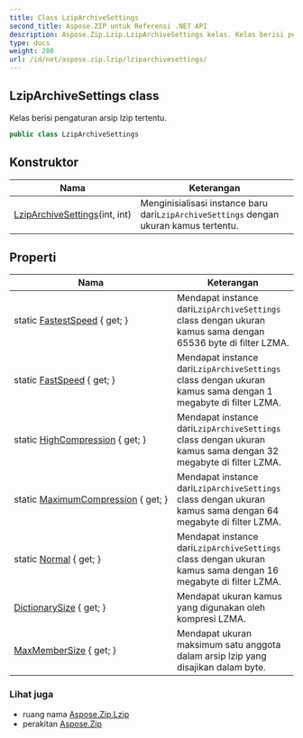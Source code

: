 ```yaml
---
title: Class LzipArchiveSettings
second_title: Aspose.ZIP untuk Referensi .NET API
description: Aspose.Zip.Lzip.LzipArchiveSettings kelas. Kelas berisi pengaturan arsip lzip tertentu.
type: docs
weight: 280
url: /id/net/aspose.zip.lzip/lziparchivesettings/
---
```

## LzipArchiveSettings class

Kelas berisi pengaturan arsip lzip tertentu.

```csharp
public class LzipArchiveSettings
```

## Konstruktor

| Nama | Keterangan |
| --- | --- |
| [LzipArchiveSettings](lziparchivesettings/)(int, int) | Menginisialisasi instance baru dari`LzipArchiveSettings` dengan ukuran kamus tertentu. |

## Properti

| Nama | Keterangan |
| --- | --- |
| static [FastestSpeed](../../aspose.zip.lzip/lziparchivesettings/fastestspeed/) { get; } | Mendapat instance dari`LzipArchiveSettings` class dengan ukuran kamus sama dengan 65536 byte di filter LZMA. |
| static [FastSpeed](../../aspose.zip.lzip/lziparchivesettings/fastspeed/) { get; } | Mendapat instance dari`LzipArchiveSettings` class dengan ukuran kamus sama dengan 1 megabyte di filter LZMA. |
| static [HighCompression](../../aspose.zip.lzip/lziparchivesettings/highcompression/) { get; } | Mendapat instance dari`LzipArchiveSettings` class dengan ukuran kamus sama dengan 32 megabyte di filter LZMA. |
| static [MaximumCompression](../../aspose.zip.lzip/lziparchivesettings/maximumcompression/) { get; } | Mendapat instance dari`LzipArchiveSettings` class dengan ukuran kamus sama dengan 64 megabyte di filter LZMA. |
| static [Normal](../../aspose.zip.lzip/lziparchivesettings/normal/) { get; } | Mendapat instance dari`LzipArchiveSettings` class dengan ukuran kamus sama dengan 16 megabyte di filter LZMA. |
| [DictionarySize](../../aspose.zip.lzip/lziparchivesettings/dictionarysize/) { get; } | Mendapat ukuran kamus yang digunakan oleh kompresi LZMA. |
| [MaxMemberSize](../../aspose.zip.lzip/lziparchivesettings/maxmembersize/) { get; } | Mendapat ukuran maksimum satu anggota dalam arsip lzip yang disajikan dalam byte. |

### Lihat juga

* ruang nama [Aspose.Zip.Lzip](../../aspose.zip.lzip/)
* perakitan [Aspose.Zip](../../)


